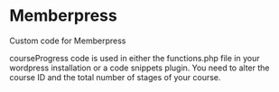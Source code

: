 # Memberpress
Custom code for Memberpress

courseProgress code is used in either the functions.php file in your wordpress installation or a code snippets plugin. You need to alter the course ID and the total number of stages of your course.
